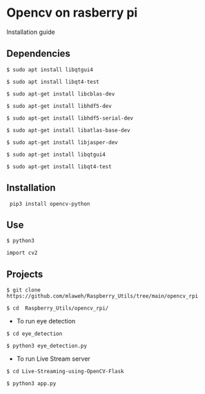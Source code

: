 # Opencv on rasberry pi
 Installation guide

## Dependencies
```$ sudo apt install libqtgui4```

```$ sudo apt install libqt4-test```

```$ sudo apt-get install libcblas-dev```

```$ sudo apt-get install libhdf5-dev```

```$ sudo apt-get install libhdf5-serial-dev```

```$ sudo apt-get install libatlas-base-dev```

```$ sudo apt-get install libjasper-dev ```

```$ sudo apt-get install libqtgui4 ```

```$ sudo apt-get install libqt4-test```


## Installation

``` pip3 install opencv-python```

## Use
``` $ python3 ```

``` import cv2 ```

## Projects
``` 
$ git clone https://github.com/mlaweh/Raspberry_Utils/tree/main/opencv_rpi 
``` 
``` 
$ cd  Raspberry_Utils/opencv_rpi/
```
* To run eye detection 
```
$ cd eye_detection
```
```
$ python3 eye_detection.py
```
* To run Live Stream server
```
$ cd Live-Streaming-using-OpenCV-Flask
```
```
$ python3 app.py
```


